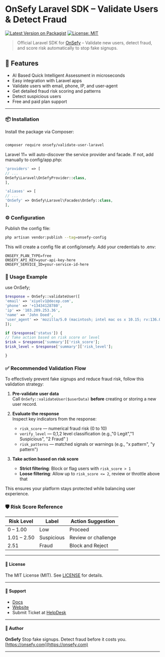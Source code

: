 # OnSefy Laravel SDK – Validate Users & Detect Fraud

[![Latest Version on Packagist](https://img.shields.io/packagist/v/onsefy/validate-user-laravel?style=flat-square)](https://packagist.org/packages/onsefy/validate-user-laravel)
[![License: MIT](https://img.shields.io/badge/license-MIT-blue.svg)](LICENSE)

> Official Laravel SDK for [OnSefy](https://onsefy.com) – Validate new users, detect fraud, and score risk automatically to stop fake signups.

## 🚀 Features
- AI Based Quick Intelligent Assessment in microseconds
- Easy integration with Laravel apps
- Validate users with email, phone, IP, and user-agent
- Get detailed fraud risk scoring and patterns
- Detect suspicious users
- Free and paid plan support

---

### 📦 Installation

Install the package via Composer:

```bash

composer require onsefy/validate-user-laravel

```

Laravel 11+ will auto-discover the service provider and facade. If not, add manually to config/app.php:

```php
'providers' => [
// ...
OnSefy\Laravel\OnSefyProvider::class,
],

'aliases' => [
// ...
'OnSefy' => OnSefy\Laravel\Facades\OnSefy::class,
],
```

### ⚙️ Configuration
Publish the config file:
```bash
php artisan vendor:publish --tag=onsefy-config
```
This will create a config file at config/onsefy.
Add your credentials to .env:
```dotenv
ONSEFY_PLAN_TYPE=free
ONSEFY_API_KEY=your-api-key-here
ONSEFY_SERVICE_ID=your-service-id-here
```
### 🧠 Usage Example

use OnSefy;
```php
$response = OnSefy::validateUser([
'email' => 'xiyelv1@decep.com',
'phone' => '+13434128780',
'ip' => '103.209.253.36',
'name' => 'John Doed',
'user_agent' => 'mozilla/5.0 (macintosh; intel mac os x 10.15; rv:136.0) gecko/20100101 firefox/136.0',
]);

if ($response['status']) {
// Take action based on risk score or level
$risk = $response['summary']['risk_score'];
$risk_level = $response['summary']['risk_level'];

}
```
### ✅ Recommended Validation Flow

To effectively prevent fake signups and reduce fraud risk, follow this validation strategy:

1. **Pre-validate user data**  
   Call `OnSefy::validateUser($userData)` **before** creating or storing a new user record.

2. **Evaluate the response**  
   Inspect key indicators from the response:
    - `risk_score` — numerical fraud risk (0 to 10)
    - `verify_level` — 0,1,2  level classification (e.g.,"0 Legit","1 Suspicious", "2 Fraud" )
    - `risk_patterns` — matched signals or warnings (e.g., "x pattern", "y pattern")

3. **Take action based on risk score**
    - **Strict filtering**: Block or flag users with `risk_score > 1`
    - **Loose filtering**: Allow up to `risk_score <= 2`, review or throttle above that

This ensures your platform stays protected while balancing user experience.



### 🛡️ Risk Score Reference

| Risk Level  | Label      | Action Suggestion   |
|-------------| ---------- |---------------------|
| 0 – 1.00    | Low        | Proceed             |
| 1.01 – 2.50 | Suspicious | Review or challenge |
| 2.51        | Fraud      | Block and Reject    |

---


#### 📝 License

The MIT License (MIT). See [LICENSE](LICENSE) for details.

---

#### 💬 Support

* [Docs](https://docs.onsefy.com)
* [Website](https://onsefy.com)
* Submit Ticket at [HelpDesk](https://onsefy.zohodesk.in/portal/en/newticket)

---

#### 👥 Author

**OnSefy**
Stop fake signups. Detect fraud before it costs you.
[https://onsefy.com](https://onsefy.com)

---
